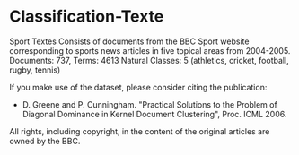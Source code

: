 # Classification-Texte
Sport Textes
Consists of documents from the BBC Sport website corresponding to sports news articles in five topical areas from 2004-2005.
Documents: 737, Terms: 4613
Natural Classes: 5 (athletics, cricket, football, rugby, tennis)

If you make use of the dataset, please consider citing the publication: 
- D. Greene and P. Cunningham. "Practical Solutions to the Problem of Diagonal Dominance in Kernel Document Clustering", Proc. ICML 2006.

All rights, including copyright, in the content of the original articles are owned by the BBC.
